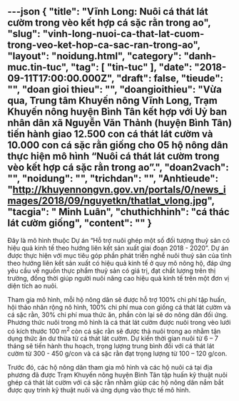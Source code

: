 ---json
{
    "title": "Vĩnh Long: Nuôi cá thát lát cườm trong vèo kết hợp cá sặc rằn trong ao",
    "slug": "vinh-long-nuoi-ca-that-lat-cuom-trong-veo-ket-hop-ca-sac-ran-trong-ao",
    "layout": "noidung.html",
    "category": "danh-muc.tin-tuc",
    "tag": [
        "tin-tuc"
    ],
    "date": "2018-09-11T17:00:00.000Z",
    "draft": false,
    "tieude": "",
    "doan gioi thieu": "",
    "doangioithieu": "Vừa qua, Trung tâm Khuyến nông Vĩnh Long, Trạm Khuyến nông huyện Bình Tân kết hợp với Uỷ ban nhân dân xã Nguyễn Văn Thảnh (huyện Bình Tân) tiến hành giao 12.500 con cá thát lát cườm và 10.000 con cá sặc rằn giống cho 05 hộ nông dân thực hiện mô hình “Nuôi cá thát lát cườm trong vèo kết hợp cá sặc rằn trong ao”.",
    "doan2vach": "",
    "noidung": "",
    "trichdan": "",
    "Anhtieude": "http://khuyennongvn.gov.vn/portals/0/news_images/2018/09/nguyetkn/thatlat_vlong.jpg",
    "tacgia": " Minh Luân",
    "chuthichhinh": "cá thác lát cườm giống",
    "__content__": ""
}
---
<p>Đ&acirc;y l&agrave; m&ocirc; h&igrave;nh thuộc Dự &aacute;n &ldquo;Hỗ trợ nu&ocirc;i gh&eacute;p một số đối tượng thuỷ sản c&oacute; hiệu quả kinh tế theo hướng li&ecirc;n kết sản xuất giai đoạn 2018 - 2020&rdquo;. Dự &aacute;n được thực hiện với mục ti&ecirc;u g&oacute;p phần ph&aacute;t triển nghề nu&ocirc;i thuỷ sản của tỉnh theo hướng li&ecirc;n kết sản xuất c&oacute; hiệu quả kinh tế ở quy m&ocirc; n&ocirc;ng hộ, đ&aacute;p ứng y&ecirc;u cầu về nguồn thực phẩm thuỷ sản c&oacute; gi&aacute; trị, đạt chất lượng tr&ecirc;n thị trường, đồng thời gi&uacute;p người nu&ocirc;i n&acirc;ng cao hiệu quả kinh tế tr&ecirc;n một đơn vị diện t&iacute;ch ao nu&ocirc;i.</p>

<p>Tham gia m&ocirc; h&igrave;nh, mỗi hộ n&ocirc;ng d&acirc;n sẽ được hỗ trợ 100% chi ph&iacute; tập huấn, hội thảo nh&acirc;n rộng n&ocirc; h&igrave;nh, 100% chi ph&iacute; mua con giống c&aacute; th&aacute;t l&aacute;t cườm v&agrave; c&aacute; sặc rằn, 30% chi ph&iacute; mua thức ăn, phần c&ograve;n lại sẽ do n&ocirc;ng d&acirc;n đối ứng. Phương thức nu&ocirc;i trong m&ocirc; h&igrave;nh l&agrave; c&aacute; th&aacute;t l&aacute;t cườm được nu&ocirc;i trong v&egrave;o lưới c&oacute; k&iacute;ch thước 100 m<sup>2&nbsp;</sup>c&ograve;n c&aacute; sặc rằn sẽ được thả nu&ocirc;i trong ao nhằm tận dụng thức ăn dư thừa từ c&aacute; th&aacute;t l&aacute;t cườm. Dự kiến thời gian nu&ocirc;i từ 6 &ndash; 7 th&aacute;ng sẽ tiến h&agrave;nh thu hoạch, trọng lượng trung b&igrave;nh đối với c&aacute; th&aacute;t l&aacute;t cườm từ 300 - 450 g/con v&agrave; c&aacute; sặc rằn đạt trọng lượng từ 100 &ndash; 120 g/con.</p>

<p>Trước đ&oacute;, c&aacute;c hộ n&ocirc;ng d&acirc;n tham gia m&ocirc; h&igrave;nh v&agrave; c&aacute;c hộ nu&ocirc;i c&aacute; tại địa phương đ&atilde; được Trạm Khuyến n&ocirc;ng huyện B&igrave;nh T&acirc;n tập huấn kỹ thuật nu&ocirc;i gh&eacute;p c&aacute; th&aacute;t l&aacute;t cườm với c&aacute; sặc rằn nhằm gi&uacute;p c&aacute;c hộ n&ocirc;ng d&acirc;n nắm bắt được quy tr&igrave;nh kỹ thuật nu&ocirc;i v&agrave; ứng dụng v&agrave;o thực tế m&ocirc; h&igrave;nh.</p>
